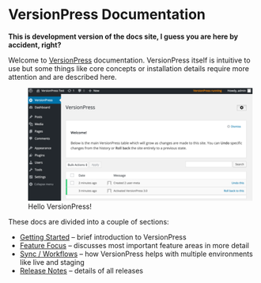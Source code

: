 # VersionPress Documentation #

**This is development version of the docs site, I guess you are here by accident, right?**

Welcome to [VersionPress](https://versionpress.net/) documentation. VersionPress itself is intuitive to use but some things like core concepts or installation details require more attention and are described here.

<figure style="width: 90%;">
  <img src="../media/successful-activation.png" alt="Hello VersionPress" /> 
  <figcaption>Hello VersionPress!</figcaption>
</figure>

These docs are divided into a couple of sections:

* [Getting Started](./en/getting-started) – brief introduction to VersionPress
* [Feature Focus](./en/feature-focus) – discusses most important feature areas in more detail
* [Sync / Workflows](./en/sync) – how VersionPress helps with multiple environments like live and staging
* [Release Notes](./en/release-notes) – details of all releases
